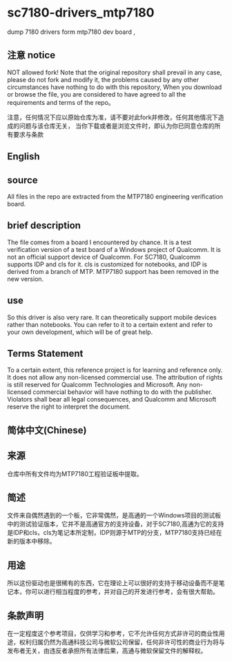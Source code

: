 # sc7180-drivers_mtp7180
dump 7180 drivers form mtp7180 dev board  ,
## 注意 notice
NOT allowed fork!
Note that the original repository shall prevail in any case, please do not fork and modify it, the problems caused by any other circumstances have nothing to do with this repository,
When you download or browse the file, you are considered to have agreed to all the requirements and terms of the repo。

注意，任何情况下应以原始仓库为准，请不要对此fork并修改，任何其他情况下造成的问题与该仓库无关，
当你下载或者是浏览文件时，即认为你已同意仓库的所有要求与条款

## English
 ## source
 All files in the repo are extracted from the MTP7180 engineering verification board.

 ## brief description
 The file comes from a board I encountered by chance. It is a test verification version of a test board of a Windows project of Qualcomm. It is not an official support device of Qualcomm. For SC7180, Qualcomm supports IDP and cls for it.  cls is customized for notebooks, and IDP is derived from a branch of MTP. MTP7180 support has been removed in the new version.
 ## use
 So this driver is also very rare. It can theoretically support mobile devices rather than notebooks. You can refer to it to a certain extent and refer to your own development, which will be of great help.
 ## Terms Statement
 To a certain extent, this reference project is for learning and reference only. It does not allow any non-licensed commercial use. The attribution of rights is still reserved for Qualcomm Technologies and Microsoft. Any non-licensed commercial behavior will have nothing to do with the publisher.  Violators shall bear all legal consequences, and Qualcomm and Microsoft reserve the right to interpret the document.

## 简体中文(Chinese)
## 来源
仓库中所有文件均为MTP7180工程验证板中提取。
## 简述
文件来自偶然遇到的一个板，它非常偶然，是高通的一个Windows项目的测试板中的测试验证版本，它并不是高通官方的支持设备，对于SC7180,高通为它的支持是IDP和cls，cls为笔记本所定制，IDP则源于MTP的分支，MTP7180支持已经在新的版本中移除。
## 用途
所以这份驱动也是很稀有的东西，它在理论上可以很好的支持于移动设备而不是笔记本，你可以进行相当程度的参考，并对自己的开发进行参考，会有很大帮助。
## 条款声明
在一定程度这个参考项目，仅供学习和参考，它不允许任何方式非许可的商业性用途，权利归属仍然为高通科技公司与微软公司保留，任何非许可性的商业行为将与发布者无关，由违反者承担所有法律后果，高通与微软保留文件的解释权。

